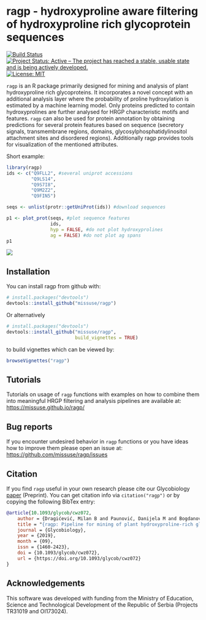 
<!-- README.md is generated from README.Rmd. Please edit that file -->
ragp - hydroxyproline aware filtering of hydroxyproline rich glycoprotein sequences
===================================================================================

[![Build Status](https://travis-ci.org/missuse/ragp.svg?branch=master)](https://travis-ci.org/missuse/ragp) [![Project Status: Active – The project has reached a stable, usable state and is being actively developed.](http://www.repostatus.org/badges/latest/active.svg)](http://www.repostatus.org/#active) [![License: MIT](https://img.shields.io/badge/License-MIT-blue.svg)](https://opensource.org/licenses/MIT)

`ragp` is an R package primarily designed for mining and analysis of plant hydroxyproline rich glycoproteins. It incorporates a novel concept with an additional analysis layer where the probability of proline hydroxylation is estimated by a machine learning model. Only proteins predicted to contain hydroxyprolines are further analysed for HRGP characteristic motifs and features. `ragp` can also be used for protein annotation by obtaining predictions for several protein features based on sequence (secretory signals, transmembrane regions, domains, glycosylphosphatidylinositol attachment sites and disordered regions). Additionally ragp provides tools for visualization of the mentioned attributes.

Short example:

``` r
library(ragp)
ids <- c("Q9FLL2", #several uniprot accessions
         "Q9LS14",
         "Q9S7I8",
         "Q9M2Z2",
         "Q9FIN5")

seqs <- unlist(protr::getUniProt(ids)) #download sequences 

p1 <- plot_prot(seqs, #plot sequence features
                ids,
                hyp = FALSE, #do not plot hydroxyprolines
                ag = FALSE) #do not plot ag spans
p1
```

![](https://missuse.github.io/ragp/reference/figures/README-plot_prot-2.svg)

Installation
------------

You can install ragp from github with:

``` r
# install.packages("devtools")
devtools::install_github("missuse/ragp")
```

Or alternatively

``` r
# install.packages("devtools")
devtools::install_github("missuse/ragp",
                         build_vignettes = TRUE)
```

to build vignettes which can be viewed by:

``` r
browseVignettes("ragp")
```

Tutorials
---------

Tutorials on usage of `ragp` functions with examples on how to combine them into meaningful HRGP filtering and analysis pipelines are available at: <https://missuse.github.io/ragp/>

Bug reports
-----------

If you encounter undesired behavior in `ragp` functions or you have ideas how to improve them please open an issue at: <https://github.com/missuse/ragp/issues>

Citation
--------

If you find `ragp` useful in your own research please cite our Glycobiology [paper](https://academic.oup.com/glycob/advance-article-abstract/doi/10.1093/glycob/cwz072/5567434) (Preprint). You can get citation info via `citation("ragp")` or by copying the following BibTex entry:

``` bibtex
@article{10.1093/glycob/cwz072,
    author = {Dragićević, Milan B and Paunović, Danijela M and Bogdanović, Milica D and Todorović, Slađana I and Simonović, Ana D},
    title = "{ragp: Pipeline for mining of plant hydroxyproline-rich glycoproteins with implementation in R}",
    journal = {Glycobiology},
    year = {2019},
    month = {09},
    issn = {1460-2423},
    doi = {10.1093/glycob/cwz072},
    url = {https://doi.org/10.1093/glycob/cwz072}
}
```

Acknowledgements
----------------

This software was developed with funding from the Ministry of Education, Science and Technological Development of the Republic of Serbia (Projects TR31019 and OI173024).
